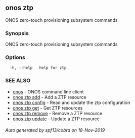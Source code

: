 ## onos ztp

ONOS zero-touch provisioning subsystem commands

### Synopsis

ONOS zero-touch provisioning subsystem commands

### Options

```
  -h, --help   help for ztp
```

### SEE ALSO

* [onos](onos.md)	 - ONOS command line client
* [onos ztp add](onos_ztp_add.md)	 - Add a ZTP resource
* [onos ztp config](onos_ztp_config.md)	 - Read and update the ztp configuration
* [onos ztp get](onos_ztp_get.md)	 - Get ZTP resources
* [onos ztp remove](onos_ztp_remove.md)	 - Remove a ZTP resource
* [onos ztp update](onos_ztp_update.md)	 - Update a ZTP resource

###### Auto generated by spf13/cobra on 18-Nov-2019
